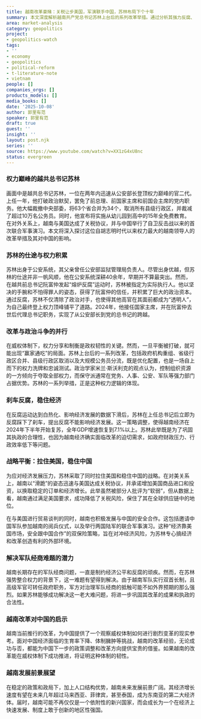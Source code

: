 ```yaml
---
title: 越南改革豪赌：关税让步美国，军演联手中国，苏林布局下个十年
summary: 本文深度解析越南共产党总书记苏林上台后的系列改革举措。通过分析其强力反腐、政府机构重组、以及在对美贸易和对华安全合作中的微妙平衡，探讨其如何整合权力、稳定政局，并为越南经济发展奠定基础，为中国提供威权体制改革的现实参考。
area: market-analysis
category: geopolitics
project:
- geopolitics-watch
tags:
- ''
- economy
- geopolitics
- political-reform
- t-literature-note
- vietnam
people: []
companies_orgs: []
products_models: []
media_books: []
date: '2025-10-08'
author: 郭里有范
speaker: 郭里有范
draft: true
guest: ''
insight: ''
layout: post.njk
series: ''
source: https://www.youtube.com/watch?v=XX1zG4xU8nc
status: evergreen
---
```

### 权力巅峰的越共总书记苏林

画面中是越共总书记苏林，一位在两年内迅速从公安部长登顶权力巅峰的官二代。上任一年，他打破政治默契，罢免了前总理、前国家主席和前国会主席的党内职务。他大幅裁撤中央部委，将63个省合并为34个，取消所有县级行政区，并裁减了超过10万名公务员。同时，他宣布将实施从幼儿园到高中的15年全免费教育。在对外关系上，越南与美国达成了关税协议，并与中国举行了自卫反击战以来的首次联合军事演习。本文将深入探讨这位自胡志明时代以来权力最大的越南领导人的改革举措及其对中国的影响。

### 苏林的仕途与权力积累

苏林出身于公安系统，其父亲曾任公安部监狱管理局负责人。尽管出身优越，但苏林的仕途并非一帆风顺，他在公安系统深耕40余年，早期并不算最突出。然而，在越共前总书记阮富仲发起“熔炉反腐”运动时，苏林被指定为实际执行人。他以坚决的手腕和不怕得罪人的姿态，获得了阮富仲的信任，并积累了巨大的政治资本。通过反腐，苏林不仅清除了政治对手，也使得其他高官在其面前都成为“透明人”，为自己最终登上权力顶峰铺平了道路。2024年，他接任国家主席，并在阮富仲去世后代理总书记职务，实现了从公安部长到党的总书记的跨越。

### 改革与政治斗争的并行

在威权体制下，权力分享和制衡是政权韧性的关键。然而，一旦平衡被打破，就可能出现“赢家通吃”的局面。苏林上台后的一系列改革，包括政府机构重组、省级行政区合并、县级行政区取消以及大规模公务员分流，既是优化配置，也是一场自上而下的权力洗牌和忠诚测试。政治学家米兰·斯沃利克的观点认为，控制组织资源的一方倾向于夺取全部权力，而保守派通常在党务、人事、公安、军队等强力部门占据优势。苏林的一系列举措，正是这种权力逻辑的体现。

### 刹车反腐，稳住经济

在反腐运动达到白热化、影响经济发展的数据下滑后，苏林在上任总书记后立即为反腐踩下了刹车，提出反腐不能影响经济发展。这一策略调整，使得越南经济在2024年下半年开始复苏，全年GDP增速恢复到7.1%以上。苏林此举既是为了巩固其执政的合理性，也因为越南经济确实面临改革的迫切需求，如政府财政压力、行政效率低下等问题。

### 战略平衡：拉住美国，稳住中国

为应对经济发展压力，苏林采取了同时拉住美国和稳住中国的战略。在对美关系上，越南以“滑跪”的姿态迅速与美国达成关税协议，并承诺增加美国商品进口和投资，以换取稳定的订单和经济增长。此举虽然被部分人批评为“软弱”，但从数据上看，越南通过满足美国要求，成功降低了关税风险，保住了其在全球供应链中的地位。

在与美国进行贸易谈判的同时，越南也积极发展与中国的安全合作。这包括邀请中国军队参加越南的阅兵仪式，以及举行两国陆军的联合军事演习。这种“经济靠美国市场，安全跟中国合作”的双保险策略，旨在对冲经济风险，为苏林专心搞经济和改革创造有利的外部环境。

### 解决军队经商难题的潜力

越南长期存在的军队经商问题，一直是制约经济公平和反腐的顽疾。然而，在苏林强势整合权力的背景下，这一难题有望得到解决。由于越南军队实行双首长制，且高级军官可转任政府职务，军方对治理军队经商的抵触可能不如外界预期的那么强烈。如果苏林能够成功解决这一老大难问题，将进一步巩固其改革的成果和执政的合法性。

### 越南改革对中国的启示

越南当前推行的改革，为中国提供了一个观察威权体制如何进行剧烈变革的现实参考。面对中国经济面临的生育率下降、体制臃肿等挑战，越南的改革经验，无论成功与否，都能为中国下一步的政策调整和改革方向提供宝贵的借鉴。如果越南的改革能在威权体制下成功推进，将证明这种体制的韧性。

### 越南发展前景展望

在稳定的政策和政局下，加上人口结构优势，越南未来发展前景广阔。其经济增长速度有望在未来几年超过马来西亚、菲律宾，甚至泰国，成为东南亚的第二大经济体。届时，越南可能不再仅仅是一个依附性的新兴国家，而会成长为一个在经济上快速发展、制度上敢于创新的地区性强国。